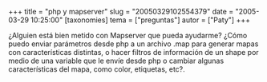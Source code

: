 +++
title = "php y mapserver"
slug = "20050329102554379"
date = "2005-03-29 10:25:00"
[taxonomies]
tema = ["preguntas"]
autor = ["Paty"]
+++

¿Alguien está bien metido con Mapserver que pueda ayudarme? ¿Cómo puedo
enviar parámetros desde php a un archivo .map para generar mapas con
características distintas, o hacer filtros de información de un shape
por medio de una variable que le envíe desde php o cambiar algunas
características del mapa, como color, etiquetas, etc?.

